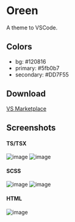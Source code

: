 # Oreen
A theme to VSCode.

## Colors 
 - bg: #120816
 - primary: #5fb0b7
 - secondary: #DD7F55

## Download
[VS Marketplace](https://marketplace.visualstudio.com/items?itemName=9gustin.oreen)

## Screenshots

#### TS/TSX
![image](https://user-images.githubusercontent.com/38046239/117548055-2e206000-b009-11eb-9b58-7fa8cbc50e0b.png)
![image](https://user-images.githubusercontent.com/38046239/117548065-3ed0d600-b009-11eb-8483-029a1956de95.png)

#### SCSS
![image](https://user-images.githubusercontent.com/38046239/117547804-02e94100-b008-11eb-833c-3fc426754975.png)
![image](https://user-images.githubusercontent.com/38046239/117547825-18f70180-b008-11eb-9810-f04f9426a0dc.png)

#### HTML
![image](https://user-images.githubusercontent.com/38046239/117548019-0630fc80-b009-11eb-82c9-2c809af19ee1.png)

